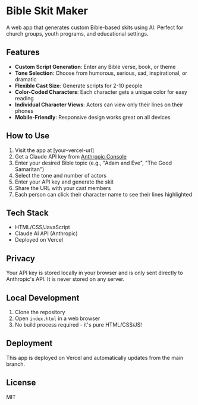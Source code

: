 # Bible Skit Maker

A web app that generates custom Bible-based skits using AI. Perfect for church groups, youth programs, and educational settings.

## Features

- **Custom Script Generation**: Enter any Bible verse, book, or theme
- **Tone Selection**: Choose from humorous, serious, sad, inspirational, or dramatic
- **Flexible Cast Size**: Generate scripts for 2-10 people
- **Color-Coded Characters**: Each character gets a unique color for easy reading
- **Individual Character Views**: Actors can view only their lines on their phones
- **Mobile-Friendly**: Responsive design works great on all devices

## How to Use

1. Visit the app at [your-vercel-url]
2. Get a Claude API key from [Anthropic Console](https://console.anthropic.com/)
3. Enter your desired Bible topic (e.g., "Adam and Eve", "The Good Samaritan")
4. Select the tone and number of actors
5. Enter your API key and generate the skit
6. Share the URL with your cast members
7. Each person can click their character name to see their lines highlighted

## Tech Stack

- HTML/CSS/JavaScript
- Claude AI API (Anthropic)
- Deployed on Vercel

## Privacy

Your API key is stored locally in your browser and is only sent directly to Anthropic's API. It is never stored on any server.

## Local Development

1. Clone the repository
2. Open `index.html` in a web browser
3. No build process required - it's pure HTML/CSS/JS!

## Deployment

This app is deployed on Vercel and automatically updates from the main branch.

## License

MIT
